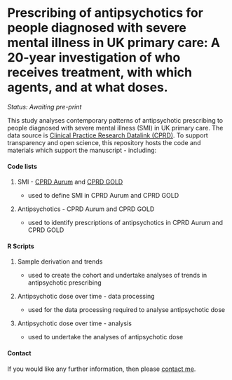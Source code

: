 # Prescribing of antipsychotics for people diagnosed with severe mental illness in UK primary care: A 20-year investigation of who receives treatment, with which agents, and at what doses.

<i>Status: Awaiting pre-print</i>

This study analyses contemporary patterns of antipsychotic prescribing to people diagnosed with severe mental illness (SMI) in UK primary care. The data source is [Clinical Practice Research Datalink (CPRD)](https://www.cprd.com/). To support transparency and open science, this repository hosts the code and materials which support the manuscript - including:

#### Code lists

1. SMI - [CPRD Aurum](https://github.com/Alvin-RB/antipsychotics_descriptive_study_cprd/blob/main/Aurum_SMI_codelist_21032024.txt) and [CPRD GOLD](https://github.com/Alvin-RB/antipsychotics_descriptive_study_cprd/blob/main/GOLD_SMI_codelist_21032024.txt)
   - used to define SMI in CPRD Aurum and CPRD GOLD
   
2. Antipsychotics - CPRD Aurum and CPRD GOLD
    - used to identify prescriptions of antipsychotics in CPRD Aurum and CPRD GOLD

#### R Scripts

1. Sample derivation and trends
   - used to create the cohort and undertake analyses of trends in antipsychotic prescribing
   
2. Antipsychotic dose over time - data processing
   - used for the data processing required to analyse antipsychotic dose
   
3. Antipsychotic dose over time - analysis
   - used to undertake the analyses of antipsychotic dose

#### Contact

If you would like any further information, then please [contact me](https://github.com/Alvin-RB).

